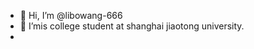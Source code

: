 - 👋 Hi, I’m @libowang-666
- 👀 I’mis college student at shanghai jiaotong university.
-

<!---
libowang-666/libowang-666 is a ✨ special ✨ repository because its `README.md` (this file) appears on your GitHub profile.
You can click the Preview link to take a look at your changes.
--->
